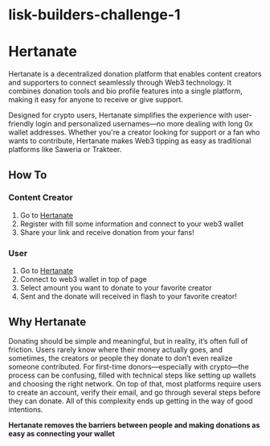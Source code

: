 # lisk-builders-challenge-1

# Hertanate

Hertanate is a decentralized donation platform that enables content creators and supporters to connect seamlessly through Web3 technology. It combines donation tools and bio profile features into a single platform, making it easy for anyone to receive or give support.

Designed for crypto users, Hertanate simplifies the experience with user-friendly login and personalized usernames—no more dealing with long 0x wallet addresses. Whether you're a creator looking for support or a fan who wants to contribute, Hertanate makes Web3 tipping as easy as traditional platforms like Saweria or Trakteer.

## How To
### Content Creator
1. Go to [Hertanate](https://hertanate.vercel.app/)
2. Register with fill some information and connect to your web3 wallet
3. Share your link and receive donation from your fans!

### User
1. Go to [Hertanate](https://hertanate.vercel.app/)
2. Connect to web3 wallet in top of page
3. Select amount you want to donate to your favorite creator
4. Sent and the donate will received in flash to your favorite creator!

## Why Hertanate
Donating should be simple and meaningful, but in reality, it’s often full of friction. Users rarely know where their money actually goes, and sometimes, the creators or people they donate to don’t even realize someone contributed. For first-time donors—especially with crypto—the process can be confusing, filled with technical steps like setting up wallets and choosing the right network. On top of that, most platforms require users to create an account, verify their email, and go through several steps before they can donate. All of this complexity ends up getting in the way of good intentions.

**Hertanate removes the barriers between people and making donations as easy as connecting your wallet**
